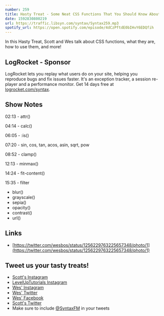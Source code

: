 ```yaml
---
number: 259
title: Hasty Treat - Some Neat CSS Functions That You Should Know About
date: 1592830800219
url: https://traffic.libsyn.com/syntax/Syntax259.mp3
spotify_url: https://open.spotify.com/episode/4dCzPftdE0bIHvY6EDQfih
---
```


In this Hasty Treat, Scott and Wes talk about CSS functions, what they are, how to use them, and more!

## LogRocket - Sponsor
LogRocket lets you replay what users do on your site, helping you reproduce bugs and fix issues faster. It's an exception tracker, a session re-player and a performance monitor. Get 14 days free at [logrocket.com/syntax](https://logrocket.com/syntax).

## Show Notes

02:13 - attr()

04:14 - calc()

06:05 - :is()

07:20 - sin, cos, tan, acos, asin, sqrt, pow

08:52 - clamp()

12:13 - minmax()

14:24 - fit-content()

15:35 - filter

* blur()
* grayscale()
* sepia()
* opacity()
* contrast()
* url()

## Links
* [https://twitter.com/wesbos/status/1256229763225657348/photo/1](https://twitter.com/wesbos/status/1256229763225657348/photo/1)

## Tweet us your tasty treats!
* [Scott's Instagram](https://www.instagram.com/stolinski/)
* [LevelUpTutorials Instagram](https://www.instagram.com/LevelUpTutorials/)
* [Wes' Instagram](https://www.instagram.com/wesbos/)
* [Wes' Twitter](https://twitter.com/wesbos)
* [Wes' Facebook](https://www.facebook.com/wesbos.developer)
* [Scott's Twitter](https://twitter.com/stolinski)
* Make sure to include [@SyntaxFM](https://twitter.com/SyntaxFM) in your tweets